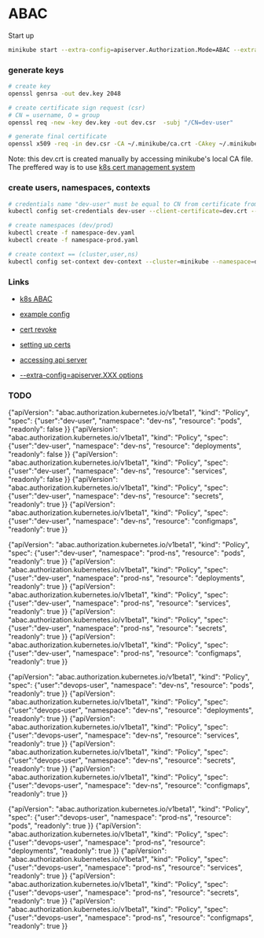 # ABAC

Start up
```bash
minikube start --extra-config=apiserver.Authorization.Mode=ABAC --extra-config=apiserver.AuthorizationPolicyFile=auth_policy.jsonl
```

### generate keys
```bash
# create key
openssl genrsa -out dev.key 2048

# create certificate sign request (csr)
# CN = username, O = group
openssl req -new -key dev.key -out dev.csr  -subj "/CN=dev-user"

# generate final certificate
openssl x509 -req -in dev.csr -CA ~/.minikube/ca.crt -CAkey ~/.minikube/ca.key -CAcreateserial -out dev.crt -days 500
```

Note: this dev.crt is created manually by accessing minikube's local CA file. The preffered way is 
to use [k8s cert management system](https://v1-9.docs.kubernetes.io/docs/tasks/tls/managing-tls-in-a-cluster/)

### create users, namespaces, contexts
```bash
# credentials name "dev-user" must be equal to CN from certificate from above
kubectl config set-credentials dev-user --client-certificate=dev.crt --client-key=dev.key

# create namespaces (dev/prod)
kubectl create -f namespace-dev.yaml
kubectl create -f namespace-prod.yaml

# create context == (cluster,user,ns)
kubectl config set-context dev-context --cluster=minikube --namespace=dev-ns --user=dev-user
```



### Links
- [k8s ABAC](https://kubernetes.io/docs/admin/authorization/abac/)
- [example config](https://github.com/kubernetes/kubernetes/blob/master/pkg/auth/authorizer/abac/example_policy_file.jsonl)
- [cert revoke](https://stackoverflow.com/questions/36919323/how-to-revoke-signed-certificate-in-kubernetes-cluster)

- [setting up certs](https://stackoverflow.com/questions/37786244/what-username-does-the-kubernetes-kubelet-use-when-contacting-the-kubernetes-api)
- [accessing api server](http://k8s.uk/accessing-kubernetes-apiserver.html)
- [--extra-config=apiserver.XXX options](https://godoc.org/k8s.io/kubernetes/cmd/kube-apiserver/app/options#APIServer)


### TODO

{"apiVersion": "abac.authorization.kubernetes.io/v1beta1", "kind": "Policy", "spec": {"user":"dev-user",    "namespace": "dev-ns",      "resource": "pods",             "readonly": false }}
{"apiVersion": "abac.authorization.kubernetes.io/v1beta1", "kind": "Policy", "spec": {"user":"dev-user",    "namespace": "dev-ns",      "resource": "deployments",      "readonly": false }}
{"apiVersion": "abac.authorization.kubernetes.io/v1beta1", "kind": "Policy", "spec": {"user":"dev-user",    "namespace": "dev-ns",      "resource": "services",         "readonly": false }}
{"apiVersion": "abac.authorization.kubernetes.io/v1beta1", "kind": "Policy", "spec": {"user":"dev-user",    "namespace": "dev-ns",      "resource": "secrets",          "readonly": true  }}
{"apiVersion": "abac.authorization.kubernetes.io/v1beta1", "kind": "Policy", "spec": {"user":"dev-user",    "namespace": "dev-ns",      "resource": "configmaps",       "readonly": true  }}

{"apiVersion": "abac.authorization.kubernetes.io/v1beta1", "kind": "Policy", "spec": {"user":"dev-user",    "namespace": "prod-ns",      "resource": "pods",            "readonly": true }}
{"apiVersion": "abac.authorization.kubernetes.io/v1beta1", "kind": "Policy", "spec": {"user":"dev-user",    "namespace": "prod-ns",      "resource": "deployments",     "readonly": true }}
{"apiVersion": "abac.authorization.kubernetes.io/v1beta1", "kind": "Policy", "spec": {"user":"dev-user",    "namespace": "prod-ns",      "resource": "services",        "readonly": true }}
{"apiVersion": "abac.authorization.kubernetes.io/v1beta1", "kind": "Policy", "spec": {"user":"dev-user",    "namespace": "prod-ns",      "resource": "secrets",         "readonly": true }}
{"apiVersion": "abac.authorization.kubernetes.io/v1beta1", "kind": "Policy", "spec": {"user":"dev-user",    "namespace": "prod-ns",      "resource": "configmaps",      "readonly": true }}




{"apiVersion": "abac.authorization.kubernetes.io/v1beta1", "kind": "Policy", "spec": {"user":"devops-user", "namespace": "dev-ns",      "resource": "pods",             "readonly": true }}
{"apiVersion": "abac.authorization.kubernetes.io/v1beta1", "kind": "Policy", "spec": {"user":"devops-user", "namespace": "dev-ns",      "resource": "deployments",      "readonly": true }}
{"apiVersion": "abac.authorization.kubernetes.io/v1beta1", "kind": "Policy", "spec": {"user":"devops-user", "namespace": "dev-ns",      "resource": "services",         "readonly": true }}
{"apiVersion": "abac.authorization.kubernetes.io/v1beta1", "kind": "Policy", "spec": {"user":"devops-user", "namespace": "dev-ns",      "resource": "secrets",          "readonly": true }}
{"apiVersion": "abac.authorization.kubernetes.io/v1beta1", "kind": "Policy", "spec": {"user":"devops-user", "namespace": "dev-ns",      "resource": "configmaps",       "readonly": true }}

{"apiVersion": "abac.authorization.kubernetes.io/v1beta1", "kind": "Policy", "spec": {"user":"devops-user", "namespace": "prod-ns",      "resource": "pods",             "readonly": true }}
{"apiVersion": "abac.authorization.kubernetes.io/v1beta1", "kind": "Policy", "spec": {"user":"devops-user", "namespace": "prod-ns",      "resource": "deployments",      "readonly": true }}
{"apiVersion": "abac.authorization.kubernetes.io/v1beta1", "kind": "Policy", "spec": {"user":"devops-user", "namespace": "prod-ns",      "resource": "services",         "readonly": true }}
{"apiVersion": "abac.authorization.kubernetes.io/v1beta1", "kind": "Policy", "spec": {"user":"devops-user", "namespace": "prod-ns",      "resource": "secrets",          "readonly": true }}
{"apiVersion": "abac.authorization.kubernetes.io/v1beta1", "kind": "Policy", "spec": {"user":"devops-user", "namespace": "prod-ns",      "resource": "configmaps",       "readonly": true }}
